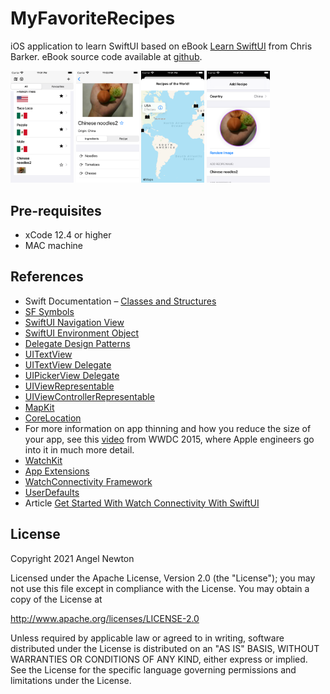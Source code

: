 # MyFavoriteRecipes

iOS application to learn SwiftUI based on eBook [Learn SwiftUI](https://www.torontopubliclibrary.ca/detail.jsp?Entt=RDM4041190&R=4041190) from  Chris Barker.
eBook source code available at [github](https://github.com/PacktPublishing/Learn-SwiftUI).

<p float="left">
  <img src="/readmeImages/list.png" width="20%" height="20%">
  <img src="/readmeImages/details.png" width="20%" height="20%">
  <img src="/readmeImages/map.png" width="20%" height="20%">
  <img src="/readmeImages/add.png" width="20%" height="20%">
</p>


## Pre-requisites
- xCode 12.4 or higher
- MAC machine


## References
- Swift Documentation – [Classes and Structures](https://docs.swift.org/swift-book/LanguageGuide/ClassesAndStructures.html)
- [SF Symbols](https://developer.apple.com/design/human-interface-guidelines/sf-symbols/overview/)
- [SwiftUI Navigation View](https://developer.apple.com/documentation/swiftui/navigationview)
- [SwiftUI Environment Object](https://developer.apple.com/documentation/swiftui/environmentobject)
- [Delegate Design Patterns](https://developer.apple.com/documentation/swift/cocoa_design_patterns/using_delegates_to_customize_object_behavior)
- [UITextView](https://developer.apple.com/documentation/uikit/uitextviewdelegate/1618630-textview)
- [UITextView Delegate](https://developer.apple.com/documentation/uikit/uitextviewdelegate/1618599-textviewdidchange)
- [UIPickerView Delegate](https://developer.apple.com/documentation/uikit/uipickerviewdelegate)
- [UIViewRepresentable](https://developer.apple.com/documentation/swiftui/uiviewrepresentable)
- [UIViewControllerRepresentable](https://developer.apple.com/documentation/swiftui/uiviewcontrollerrepresentable)
- [MapKit](https://developer.apple.com/documentation/mapkit/mkmapview)
- [CoreLocation](https://developer.apple.com/documentation/corelocation/)
- For more information on app thinning and how you reduce the size of your app, see this [video](https://developer.apple.com/videos/play/wwdc2015/404/) from WWDC 2015, where Apple engineers go into it in much more detail.
- [WatchKit](https://developer.apple.com/documentation/watchkit)
- [App Extensions](https://developer.apple.com/app-extensions/)
- [WatchConnectivity Framework](https://developer.apple.com/documentation/watchconnectivity) 
- [UserDefaults](https://developer.apple.com/documentation/foundation/userdefaults)
- Article [Get Started With Watch Connectivity With SwiftUI](https://medium.com/better-programming/get-started-with-watch-connectivity-with-swiftui-51722324b6f6)


## License

Copyright 2021 Angel Newton

Licensed under the Apache License, Version 2.0 (the "License"); you may not use this file except in compliance with the License. You may obtain a copy of the License at

http://www.apache.org/licenses/LICENSE-2.0

Unless required by applicable law or agreed to in writing, software distributed under the License is distributed on an "AS IS" BASIS, WITHOUT WARRANTIES OR CONDITIONS OF ANY KIND, either express or implied. See the License for the specific language governing permissions and limitations under the License.
